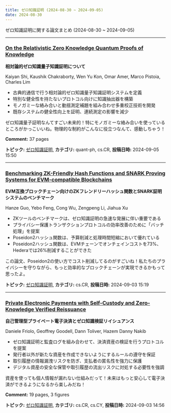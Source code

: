 ```yaml
---
title: ゼロ知識証明 (2024-08-30 ~ 2024-09-05)
date: 2024-08-30
---
```


ゼロ知識証明に関する論文まとめ (2024-08-30 ~ 2024-09-05)


- - -

### [On the Relativistic Zero Knowledge Quantum Proofs of Knowledge](http://arxiv.org/abs/2409.03635)

**相対論的ゼロ知識量子知識証明について**

Kaiyan Shi, Kaushik Chakraborty, Wen Yu Kon, Omar Amer, Marco Pistoia, Charles Lim

- 古典的通信で行う相対論的ゼロ知識量子知識証明システムを定義
- 特別な健全性を持たないプロトコル向けに知識抽出器を構築
- モノガミーな絡み合いと動揺測定補題を組み合わせ多重校正技術を開発
- 既存システムの健全性向上を証明、連続測定の影響を減少

ゼロ知識量子証明なんてすごい未来的！特にモノガミーな絡み合いを使っているところがかっこいいね。物理的な制約がこんなに役立つなんて、感動しちゃう！

**Comment:** 37 pages

**トピック:** [ゼロ知識証明](../../zkp), **カテゴリ:** quant-ph, cs.CR, **投稿日時:** 2024-09-05 15:50


- - -

### [Benchmarking ZK-Friendly Hash Functions and SNARK Proving Systems for EVM-compatible Blockchains](http://arxiv.org/abs/2409.01976)

**EVM互換ブロックチェーン向けのZKフレンドリーハッシュ関数とSNARK証明システムのベンチマーク**

Hanze Guo, Yebo Feng, Cong Wu, Zengpeng Li, Jiahua Xu

- ZKツールのベンチマークは、ゼロ知識証明の急速な発展に伴い重要である
- プライバシー保護トランザクションプロトコルの効率改善のために「バッチ処理」を提案
- Poseidon2ハッシュ関数は、予算削減と処理時間短縮において優れている
- Poseidon2ハッシュ関数は、EVMチェーンでオンチェインコストを73%、Hederaでは26%削減することができた

この論文、Poseidon2の使い方でコスト削減してるのがすごいね！私たちのプライバシーを守りながら、もっと効率的なブロックチェーンが実現できるかもって思ったよ。



**トピック:** [ゼロ知識証明](../../zkp), **カテゴリ:** cs.CR, **投稿日時:** 2024-09-03 15:19


- - -

### [Private Electronic Payments with Self-Custody and Zero-Knowledge Verified Reissuance](http://arxiv.org/abs/2409.01958)

**自己管理型プライベート電子決済とゼロ知識検証リイシュアンス**

Daniele Friolo, Geoffrey Goodell, Dann Toliver, Hazem Danny Nakib

- ゼロ知識証明と監査ログを組み合わせて、決済資産の検証を行うプロトコルを提案
- 発行者以外が新たな資産を作成できないようにするルールの遵守を保証
- 取引履歴の情報漏洩リスクを防ぎ、支払者の匿名性を強力に保護
- デジタル資産の安全な保管や取引履歴の流出リスクに対処する必要性を強調

資産を使っても個人情報が漏れない仕組みだって！未来はもっと安心して電子決済ができるようになるから楽しみだね！

**Comment:** 19 pages, 3 figures

**トピック:** [ゼロ知識証明](../../zkp), **カテゴリ:** cs.CR, cs.CY, **投稿日時:** 2024-09-03 14:56
